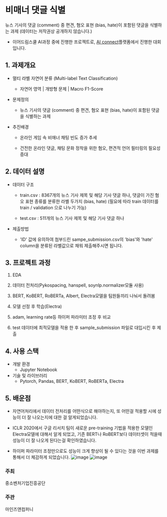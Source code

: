 # 비매너 댓글 식별
뉴스 기사의 댓글 (comment) 중 편견, 혐오 표현 (bias, hate)이 포함된 댓글을 식별하는 과제 (데이터는 저작권상 공개하지 않습니다.)
  - 이어드림스쿨 AI과정 중에 진행한 프로젝트로, [AI connect](https://www.aiconnect.kr/main/competition/detail/204/task/214/assignmentinfo)플랫폼에서 진행한 대회입니다.

## 1. 과제개요
- 멀티 라벨 자연어 분류 (Multi-label Text Classification)
    - 자연어 영역 | 개방형 문제 | Macro F1-Score



- 문제정의
    - 뉴스 기사의 댓글 (comment) 중 편견, 혐오 표현 (bias, hate)이 포함된 댓글을 식별하는 과제



- 추진배경

    - 온라인 게임 속 비매너 채팅 빈도 증가 추세

    - 건전한 온라인 댓글, 채팅 문화 정착을 위한 혐오, 편견적 언어 필터링의 필요성 증대



## 2. 데이터 설명
- 데이터 구조

    - train.csv : 8367개의 뉴스 기사 제목 및 해당 기사 댓글 하나, 댓글이 가진 혐오 표현 종류를 분류한 라벨 두가지 (bias, hate)
    (필요에 따라 train 데이터를 train / validation 으로 나누기 가능) 

    - test.csv : 511개의 뉴스 기사 제목 및 해당 기사 댓글 하나



- 제출방법
    - 'ID' 값에 유의하여 첨부드린 sampe_submission.csv의 'bias'와 'hate' column을 분류된 라벨값으로 채워 제출해주시면 됩니다.


## 3. 프로젝트 과정
1. EDA

2. 데이터 전처리(Pykospacing, hanspell, soynlp.normalizer모듈 사용)

3. BERT, KoBERT, RoBERTa, Albert, Electra모델을 팀원들끼리 나눠서 돌려봄 

4. 모델 선정 후 학습(Electra)

5. adam, learning rate등 하이퍼 파라미터 조정 후 비교

6. test 데이터에 최적모델을 적용 한 후 sample_submission 파일로 대입시킨 후 제출

## 4. 사용 스택
- 개발 환경
  - Jupyter Notebook
- 기술 및 라이브러리
  - Pytorch, Pandas, BERT, KoBERT, RoBERTa, Electra 

## 5. 배운점
- 자연어처리에서 데이터 전처리를 어떤식으로 해야하는지, 또 어떤걸 적용할 시에 성능이 더 잘 나오는지에 대한 걸 알게되었습니다.

- ICLR 2020에서 구글 리서치 팀이 새로운 pre-training 기법을 적용한 모델인 Electra모델에 대해서 알게 되었고, 기존 BERT나 RoBERT보다 데이터셋이 적을때 성능이 더 잘 나오게 된다는걸 확인하였습니다.

- 하이퍼 파라미터 조정만으로도 성능이 크게 향상이 될 수 있다는 것을 이번 과제를 통해서 더 체감하게 되었습니다.
![image](https://user-images.githubusercontent.com/95010590/156971243-336fee85-83d0-42c5-b21a-6d7a97917104.png)
![image](https://user-images.githubusercontent.com/95010590/156971258-cd9cccad-33a2-4e43-b2cc-7a52aeb66de7.png)

### 주최
중소벤처기업진흥공단

### 주관
마인즈앤컴퍼니
